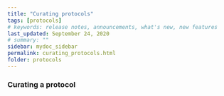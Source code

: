 ```yaml
---
title: "Curating protocols"
tags: [protocols]
# keywords: release notes, announcements, what's new, new features
last_updated: September 24, 2020
# summary: ""
sidebar: mydoc_sidebar
permalink: curating_protocols.html
folder: protocols
---
```

### Curating a protocol

<Explanation here>